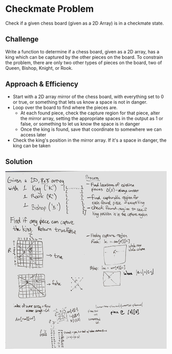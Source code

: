 # Checkmate Problem

Check if a given chess board (given as a 2D Array) is in a checkmate state.

## Challenge

Write a function to determine if a chess board, given as a 2D array, has a king which can be captured by the other pieces on the board. To constrain the problem, there are only two other types of pieces on the board, two of Queen, Bishop, Knight, or Rook.

## Approach & Efficiency

- Start with a 2D array mirror of the chess board, with everything set to 0 or true, or something that lets us know a space is not in danger.
- Loop over the board to find where the pieces are.
  - At each found piece, check the capture region for that piece, alter the mirror array, setting the appropriate spaces in the output as 1 or false, or something to let us know the space is in danger
  - Once the king is found, save that coordinate to somewhere we can access later
- Check the king's position in the mirror array. If it's a space in danger, the king can be taken

## Solution

![Embedded whiteboard picture](./assets/checkmate.jpg)
